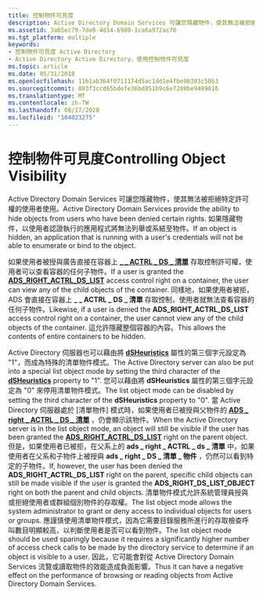 ```yaml
---
title: 控制物件可見度
description: Active Directory Domain Services 可讓您隱藏物件，使其無法被拒絕特定許可權的使用者使用。
ms.assetid: 3a65ec79-7de0-4d14-b980-1ca6a972ac70
ms.tgt_platform: multiple
keywords:
- 控制物件可見度 Active Directory
- Active Directory Active Directory，使用控制物件可見度
ms.topic: article
ms.date: 05/31/2018
ms.openlocfilehash: 11b1ab364f0711174d5ac1dd1e4fbe98303c50b3
ms.sourcegitcommit: 803f3ccd65bdefe36bd851b9c6e7280be9489016
ms.translationtype: MT
ms.contentlocale: zh-TW
ms.lasthandoff: 08/17/2020
ms.locfileid: "104023275"
---
```

# <a name="controlling-object-visibility"></a><span data-ttu-id="4b3e0-105">控制物件可見度</span><span class="sxs-lookup"><span data-stu-id="4b3e0-105">Controlling Object Visibility</span></span>

<span data-ttu-id="4b3e0-106">Active Directory Domain Services 可讓您隱藏物件，使其無法被拒絕特定許可權的使用者使用。</span><span class="sxs-lookup"><span data-stu-id="4b3e0-106">Active Directory Domain Services provide the ability to hide objects from users who have been denied certain rights.</span></span> <span data-ttu-id="4b3e0-107">如果隱藏物件，以使用者認證執行的應用程式將無法列舉或系結至物件。</span><span class="sxs-lookup"><span data-stu-id="4b3e0-107">If an object is hidden, an application that is running with a user's credentials will not be able to enumerate or bind to the object.</span></span>

<span data-ttu-id="4b3e0-108">如果使用者被授與廣告直接在容器上 [**\_ \_ ACTRL \_ DS \_ 清單**](/windows/win32/api/iads/ne-iads-ads_rights_enum) 存取控制許可權，使用者可以查看容器的任何子物件。</span><span class="sxs-lookup"><span data-stu-id="4b3e0-108">If a user is granted the [**ADS\_RIGHT\_ACTRL\_DS\_LIST**](/windows/win32/api/iads/ne-iads-ads_rights_enum) access control right on a container, the user can view any of the child objects of the container.</span></span> <span data-ttu-id="4b3e0-109">同樣地，如果使用者被拒，ADS 會直接在容器上 **\_ \_ ACTRL \_ DS \_ 清單** 存取控制，使用者就無法查看容器的任何子物件。</span><span class="sxs-lookup"><span data-stu-id="4b3e0-109">Likewise, if a user is denied the **ADS\_RIGHT\_ACTRL\_DS\_LIST** access control right on a container, the user cannot view any of the child objects of the container.</span></span> <span data-ttu-id="4b3e0-110">這允許隱藏整個容器的內容。</span><span class="sxs-lookup"><span data-stu-id="4b3e0-110">This allows the contents of entire containers to be hidden.</span></span>

<span data-ttu-id="4b3e0-111">Active Directory 伺服器也可以藉由將 [**dSHeuristics**](/windows/desktop/ADSchema/a-dsheuristics) 屬性的第三個字元設定為 "1"，而成為特殊的清單物件模式。</span><span class="sxs-lookup"><span data-stu-id="4b3e0-111">The Active Directory server can also be put into a special list object mode by setting the third character of the [**dSHeuristics**](/windows/desktop/ADSchema/a-dsheuristics) property to "1".</span></span> <span data-ttu-id="4b3e0-112">您可以藉由將 **dSHeuristics** 屬性的第三個字元設定為 "0" 來停用清單物件模式。</span><span class="sxs-lookup"><span data-stu-id="4b3e0-112">The list object mode can be disabled by setting the third character of the **dSHeuristics** property to "0".</span></span> <span data-ttu-id="4b3e0-113">當 Active Directory 伺服器處於 [清單物件] 模式時，如果使用者已被授與父物件的 [**ADS \_ right \_ ACTRL \_ DS \_ 清單**](/windows/win32/api/iads/ne-iads-ads_rights_enum) ，仍會顯示該物件。</span><span class="sxs-lookup"><span data-stu-id="4b3e0-113">When the Active Directory server is in the list object mode, an object will still be visible if the user has been granted the [**ADS\_RIGHT\_ACTRL\_DS\_LIST**](/windows/win32/api/iads/ne-iads-ads_rights_enum) right on the parent object.</span></span> <span data-ttu-id="4b3e0-114">但是，如果使用者已被拒，在父系上的 **ads \_ right \_ ACTRL \_ ds \_ 清單** 中，如果使用者在父系和子物件上被授與 **ads \_ right \_ DS \_ 清單 \_ 物件** ，仍然可以看到特定的子物件。</span><span class="sxs-lookup"><span data-stu-id="4b3e0-114">If, however, the user has been denied the **ADS\_RIGHT\_ACTRL\_DS\_LIST** right on the parent, specific child objects can still be made visible if the user is granted the **ADS\_RIGHT\_DS\_LIST\_OBJECT** right on both the parent and child objects.</span></span> <span data-ttu-id="4b3e0-115">清單物件模式允許系統管理員授與或拒絕使用者或群組個別物件的存取權。</span><span class="sxs-lookup"><span data-stu-id="4b3e0-115">The list object mode allows the system administrator to grant or deny access to individual objects for users or groups.</span></span> <span data-ttu-id="4b3e0-116">應謹慎使用清單物件模式，因為它需要目錄服務所進行的存取檢查呼叫數目明顯較高，以判斷使用者是否可以看到物件。</span><span class="sxs-lookup"><span data-stu-id="4b3e0-116">The list object mode should be used sparingly because it requires a significantly higher number of access check calls to be made by the directory service to determine if an object is visible to a user.</span></span> <span data-ttu-id="4b3e0-117">因此，它可能會對從 Active Directory Domain Services 流覽或讀取物件的效能造成負面影響。</span><span class="sxs-lookup"><span data-stu-id="4b3e0-117">Thus it can have a negative effect on the performance of browsing or reading objects from Active Directory Domain Services.</span></span>

 

 